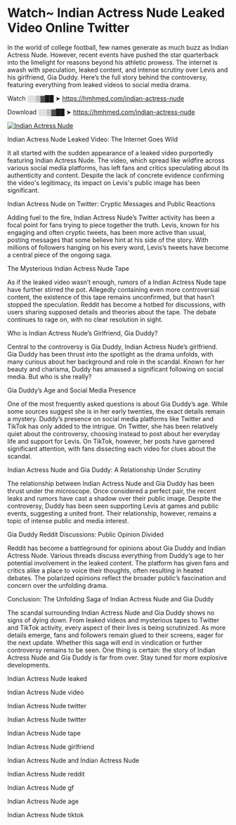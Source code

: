 # Watch~ Indian Actress Nude Leaked Video Online Twitter

In the world of college football, few names generate as much buzz as Indian Actress Nude. However, recent events have pushed the star quarterback into the limelight for reasons beyond his athletic prowess. The internet is awash with speculation, leaked content, and intense scrutiny over Levis and his girlfriend, Gia Duddy. Here’s the full story behind the controversy, featuring everything from leaked videos to social media drama.

Watch ░░▒▓██ ➤ https://hmhmed.com/indian-actress-nude

Download ░░▒▓██ ➤ https://hmhmed.com/indian-actress-nude

[![Indian Actress Nude](https://i.imgur.com/dJHk4Zq.gif)](https://hmhmed.com/indian-actress-nude)

Indian Actress Nude Leaked Video: The Internet Goes Wild

It all started with the sudden appearance of a leaked video purportedly featuring Indian Actress Nude. The video, which spread like wildfire across various social media platforms, has left fans and critics speculating about its authenticity and content. Despite the lack of concrete evidence confirming the video's legitimacy, its impact on Levis's public image has been significant.

Indian Actress Nude on Twitter: Cryptic Messages and Public Reactions

Adding fuel to the fire, Indian Actress Nude’s Twitter activity has been a focal point for fans trying to piece together the truth. Levis, known for his engaging and often cryptic tweets, has been more active than usual, posting messages that some believe hint at his side of the story. With millions of followers hanging on his every word, Levis’s tweets have become a central piece of the ongoing saga.

The Mysterious Indian Actress Nude Tape

As if the leaked video wasn’t enough, rumors of a Indian Actress Nude tape have further stirred the pot. Allegedly containing even more controversial content, the existence of this tape remains unconfirmed, but that hasn’t stopped the speculation. Reddit has become a hotbed for discussions, with users sharing supposed details and theories about the tape. The debate continues to rage on, with no clear resolution in sight.

Who is Indian Actress Nude’s Girlfriend, Gia Duddy?

Central to the controversy is Gia Duddy, Indian Actress Nude’s girlfriend. Gia Duddy has been thrust into the spotlight as the drama unfolds, with many curious about her background and role in the scandal. Known for her beauty and charisma, Duddy has amassed a significant following on social media. But who is she really?

Gia Duddy’s Age and Social Media Presence

One of the most frequently asked questions is about Gia Duddy’s age. While some sources suggest she is in her early twenties, the exact details remain a mystery. Duddy’s presence on social media platforms like Twitter and TikTok has only added to the intrigue. On Twitter, she has been relatively quiet about the controversy, choosing instead to post about her everyday life and support for Levis. On TikTok, however, her posts have garnered significant attention, with fans dissecting each video for clues about the scandal.

Indian Actress Nude and Gia Duddy: A Relationship Under Scrutiny

The relationship between Indian Actress Nude and Gia Duddy has been thrust under the microscope. Once considered a perfect pair, the recent leaks and rumors have cast a shadow over their public image. Despite the controversy, Duddy has been seen supporting Levis at games and public events, suggesting a united front. Their relationship, however, remains a topic of intense public and media interest.

Gia Duddy Reddit Discussions: Public Opinion Divided

Reddit has become a battleground for opinions about Gia Duddy and Indian Actress Nude. Various threads discuss everything from Duddy’s age to her potential involvement in the leaked content. The platform has given fans and critics alike a place to voice their thoughts, often resulting in heated debates. The polarized opinions reflect the broader public’s fascination and concern over the unfolding drama.

Conclusion: The Unfolding Saga of Indian Actress Nude and Gia Duddy

The scandal surrounding Indian Actress Nude and Gia Duddy shows no signs of dying down. From leaked videos and mysterious tapes to Twitter and TikTok activity, every aspect of their lives is being scrutinized. As more details emerge, fans and followers remain glued to their screens, eager for the next update. Whether this saga will end in vindication or further controversy remains to be seen. One thing is certain: the story of Indian Actress Nude and Gia Duddy is far from over. Stay tuned for more explosive developments.

Indian Actress Nude leaked

Indian Actress Nude video

Indian Actress Nude twitter

Indian Actress Nude twitter

Indian Actress Nude tape

Indian Actress Nude girlfriend

Indian Actress Nude and Indian Actress Nude

Indian Actress Nude reddit

Indian Actress Nude gf

Indian Actress Nude age

Indian Actress Nude tiktok